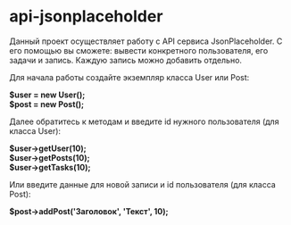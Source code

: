 # api-jsonplaceholder
Данный проект осуществляет работу с API сервиса JsonPlaceholder. С его помощью вы сможете: вывести конкретного пользователя, его задачи и запись. Каждую запись можно добавить отдельно.

Для начала работы создайте экземпляр класса User или Post:

<b>$user = new User();<br>
$post = new Post();</b>

Далее обратитесь к методам и введите id нужного пользователя (для класса User):

<b>$user->getUser(10);<br>
$user->getPosts(10);<br>
$user->getTasks(10);<br></b>

Или введите данные для новой записи и id пользователя (для класса Post):

<b>$post->addPost('Заголовок', 'Текст', 10);</b>

